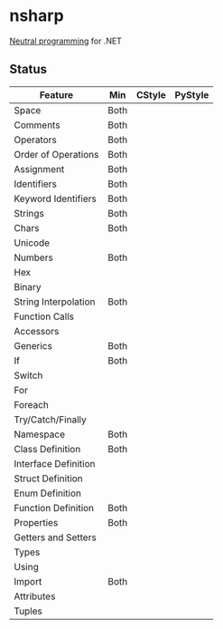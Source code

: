 # nsharp

[Neutral programming](Docs/neutral_programming.md) for .NET

## Status

Feature                 | Min       | CStyle    | PyStyle
----------------------- | --------- | --------- | ---------
Space                   | Both      |           |
Comments                | Both      |           |
Operators               | Both      |           |
Order of Operations     | Both      |           |
Assignment              | Both      |           |
Identifiers             | Both      |           |
Keyword Identifiers     | Both      |           |
Strings                 | Both      |           |
Chars                   | Both      |           |
Unicode                 |           |           |
Numbers                 | Both      |           |
Hex                     |           |           |
Binary                  |           |           |
String Interpolation    | Both      |           |
Function Calls          |           |           |
Accessors               |           |           |
Generics                | Both      |           |
If                      | Both      |           |
Switch                  |           |           |
For                     |           |           |
Foreach                 |           |           |
Try/Catch/Finally       |           |           |
Namespace               | Both      |           |
Class Definition        | Both      |           |
Interface Definition    |           |           |
Struct Definition       |           |           |
Enum Definition         |           |           |
Function Definition     | Both      |           |
Properties              | Both      |           |
Getters and Setters     |           |           |
Types                   |           |           |
Using                   |           |           |
Import                  | Both      |           |
Attributes              |           |           |
Tuples                  |           |           |
